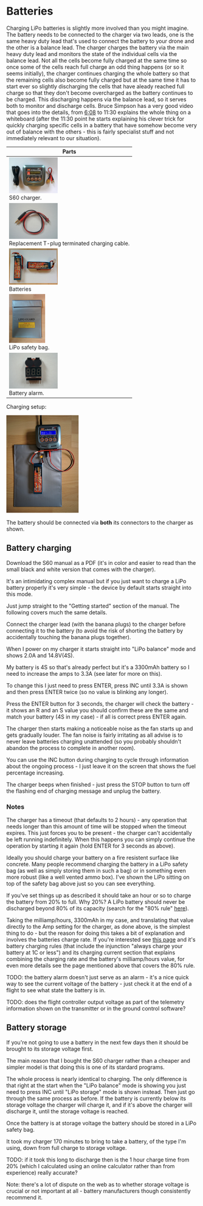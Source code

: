 Batteries
=========

Charging LiPo batteries is slightly more involved than you might imagine. The battery needs to be connected to the charger via two leads, one is the same heavy duty lead that's used to connect the battery to your drone and the other is a balance lead. The charger charges the battery via the main heavy duty lead and monitors the state of the individual cells via the balance lead. Not all the cells become fully charged at the same time so once some of the cells reach full charge an odd thing happens (or so it seems initially), the charger continues charging the whole battery so that the remaining cells also become fully charged but at the same time it has to start ever so slightly discharging the cells that have aleady reached full charge so that they don't become overcharged as the battery continues to be charged. This discharging happens via the balance lead, so it serves both to monitor and discharge cells. Bruce Simpson has a very good video that goes into the details, from [6:08](https://www.youtube.com/watch?v=wIbHLacozFo&feature=youtu.be&t=368) to 11:30 explains the whole thing on a whiteboard (after the 11:30 point he starts explaining his clever trick for quickly charging specific cells in a battery that have somehow become very out of balance with the others - this is fairly specialist stuff and not immediately relevant to our situation).

| Parts |
|-------|
| <img width="128" src="images/assembly/charging/charger.jpg"><br>S60 charger. |
| <img width="128" src="images/assembly/charging/replacement-cable.jpg"><br>Replacement T-plug terminated charging cable. |
| <img width="128" src="images/assembly/charging/batteries.jpg"><br>Batteries |
| <img height="128" src="images/assembly/charging/safety-bag.jpg"><br>LiPo safety bag. |
| <img width="128" src="images/assembly/charging/battery-alarm.jpg"><br>Battery alarm. |

Charging setup:

<img height="256" src="images/assembly/charging/charging.jpg">

The battery should be connected via **both** its connectors to the charger as shown.

Battery charging
----------------

Download the S60 manual as a PDF (it's in color and easier to read than the small black and white version that comes with the charger).

It's an intimidating complex manual but if you just want to charge a LiPo battery properly it's very simple - the device by default starts straight into this mode.

Just jump straight to the "Getting started" section of the manual. The following covers much the same details.

Connect the charger lead (with the banana plugs) to the charger before connecting it to the battery (to avoid the risk of shorting the battery by accidentally touching the banana plugs together).

When I power on my charger it starts straight into "LiPo balance" mode and shows 2.0A and 14.8V(4S).

My battery is 4S so that's already perfect but it's a 3300mAh battery so I need to increase the amps to 3.3A (see later for more on this).

To change this I just need to press ENTER, press INC until 3.3A is shown and then press ENTER twice (so no value is blinking any longer).

Press the ENTER button for 3 seconds, the charger will check the battery - it shows an R and an S value you should confirm these are the same and match your battery (4S in my case) - if all is correct press ENTER again.

The charger then starts making a noticeable noise as the fan starts up and gets gradually louder. The fan noise is fairly irritating as all advise is to never leave batteries charging unattended (so you probably shouldn't abandon the process to complete in another room).

You can use the INC button during charging to cycle through information about the ongoing process - I just leave it on the screen that shows the fuel percentage increasing.

The charger beeps when finished - just press the STOP button to turn off the flashing end of charging message and unplug the battery.

### Notes

The charger has a timeout (that defaults to 2 hours) - any operation that needs longer than this amount of time will be stopped when the timeout expires. This just forces you to be present - the charger can't accidentally be left running indefinitely. When this happens you can simply continue the operation by starting it again (hold ENTER for 3 seconds as above).

Ideally you should charge your battery on a fire resistent surface like concrete. Many people recommend charging the battery in a LiPo safety bag (as well as simply storing them in such a bag) or in something even more robust (like a well vented ammo box). I've shown the LiPo sitting on top of the safety bag above just so you can see everything.

If you've set things up as described it should take an hour or so to charge the battery from 20% to full. Why 20%? A LiPo battery should never be discharged beyond 80% of its capacity (search for the "80% rule" [here](http://www.rchelicopterfun.com/rc-lipo-batteries.html)).

Taking the milliamp/hours, 3300mAh in my case, and translating that value directly to the Amp setting for the charger, as done above, is the simplest thing to do - but the reason for doing this takes a bit of explanation and involves the batteries charge rate. If you're interested see [this page](http://www.dronetrest.com/t/everything-you-need-to-know-about-lipo-battery-chargers/1326) and it's battery charging rules (that include the injunction "always charge your battery at 1C or less") and its charging current section that explains combining the charging rate and the battery's milliamp/hours value, for even more details see the page mentioned above that covers the 80% rule.

TODO: the battery alarm doesn't just serve as an alarm - it's a nice quick way to see the current voltage of the battery - just check it at the end of a flight to see what state the battery is in.

TODO: does the flight controller output voltage as part of the telemetry information shown on the transmitter or in the ground control software?

Battery storage
---------------

If you're not going to use a battery in the next few days then it should be brought to its storage voltage first.

The main reason that I bought the S60 charger rather than a cheaper and simpler model is that doing this is one of its stardard programs.

The whole process is nearly identical to charging. The only difference is that right at the start when the "LiPo balance" mode is showing you just need to press INC until "LiPo storage" mode is shown instead. Then just go through the same process as before. If the battery is currently below its storage voltage the charger will charge it, and if it's above the charger will discharge it, until the storage voltage is reached.

Once the battery is at storage voltage the battery should be stored in a LiPo safety bag.

It took my charger 170 minutes to bring to take a battery, of the type I'm using, down from full charge to storage voltage.

TODO: if it took this long to discharge then is the 1 hour charge time from 20% (which I calculated using an online calculator rather than from experience) really accurate?

Note: there's a lot of dispute on the web as to whether storage voltage is crucial or not important at all - battery manufacturers though consistently recommend it.
